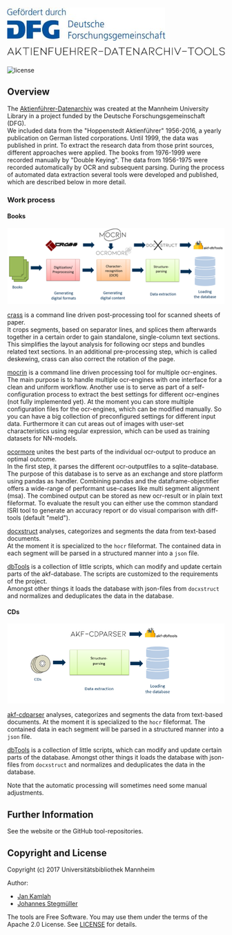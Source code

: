 ![dfg](docs/img/dfg.jpg)
![mocrin](docs/img/akf_logo.png)
========================  
![license](https://img.shields.io/badge/license-Apache%20License%202.0-blue.svg)

Overview
--------
The [Aktienführer-Datenarchiv][archiv-link] was created at the Mannheim University Library 
in a project funded by the Deutsche Forschungsgemeinschaft (DFG).  
We included data from the "Hoppenstedt Aktienführer" 1956-2016, 
a yearly publication on German listed corporations.
Until 1999, the data was published in print.
To extract the research data from those print sources, different approaches were applied. 
The books from 1976-1999 were recorded manually by "Double Keying". 
The data from 1956-1975 were recorded automatically by OCR and subsequent parsing. 
During the process of automated data extraction several tools were developed and published, 
which are described below in more detail.
### Work process 
#### Books
![process](docs/img/Arbeitsschritte_mit_Logos.PNG "Book workflow")

[crass][crass-link] 
is a command line driven post-processing tool for scanned sheets of paper.  
It crops segments, based on separator lines, and
splices them afterwards together in a certain order to gain standalone, 
single-column text sections. This simplifies the layout analysis 
for following ocr steps and bundles related text sections.
In an additional pre-processing step, which is called deskewing, 
crass can also correct the rotation of the page.

[mocrin][mocrin-link]
is a command line driven processing tool for multiple ocr-engines.  
The main purpose is to handle multiple ocr-engines with one interface for 
a clean and uniform workflow. Another use is to serve as part of a self-configuration
process to extract the best settings for different ocr-engines (not fully implemented yet).
At the moment you can store multiple configuration files for the ocr-engines, 
which can be modified manually. So you can have a big collection of preconfigured settings
for different input data.
Furthermore it can cut areas out of images with user-set characteristics 
using regular expression, which can be used as training datasets for NN-models.

[ocormore][ocromore-link] 
unites the best parts of the individual ocr-output to produce an optimal outcome.   
In the first step, it parses the different ocr-outputfiles to a sqlite-database.
The purpose of this database is to serve as an exchange and store platform using 
pandas as handler. Combining pandas and the dataframe-objectifier offers a 
wide-range of performant use-cases like multi segment alignment (msa).
The combined output can be stored as new ocr-result or in plain text fileformat.
To evaluate the result you can either use the common standard ISRI tool 
to generate an accuracy report or do visual comparison with diff-tools (default "meld").

[docxstruct][docxstruct-link] 
analyses, categorizes and segments the data from text-based documents.  
At the moment it is specialized to the `hocr` fileformat. 
The contained data in each segment will be
parsed in a structured manner into a `json` file.

[dbTools][dbTools-link] 
is a collection of little scripts, 
which can modify and update certain parts of the akf-database.
The scripts are customized to the requirements of the project.   
Amongst other things it loads the database with json-files 
from `docxstruct` and normalizes and deduplicates the data in the database.

#### CDs
![process](docs/img/Arbeitsschritte_mit_Logos_CD.PNG "CD workflow")

[akf-cdparser][cdparser-link]
analyses, categorizes and segments the data from text-based documents.
At the moment it is specialized to the `hocr` fileformat. 
The contained data in each segment will be
parsed in a structured manner into a `json` file.

[dbTools][dbTools-link] 
is a collection of little scripts, 
which can modify and update certain parts of the database. 
Amongst other things it loads the database with json-files 
from `docxstruct` and normalizes and deduplicates the data in the database.

Note that the automatic processing will sometimes need some manual adjustments.

Further Information
-------------------
See the website or the GitHub tool-repositories.

Copyright and License
----

Copyright (c) 2017 Universitätsbibliothek Mannheim

Author: 
 * [Jan Kamlah](https://github.com/jkamlah)
 * [Johannes Stegmüller](https://github.com/Hyper-Node)

The tools are Free Software. You may use them under the terms of the Apache 2.0 License.
See [LICENSE](./LICENSE) for details.

[archiv-link]: https://digi.bib.uni-mannheim.de/aktienfuehrer/
[crass-link]: https://github.com/UB-Mannheim/crass
[mocrin-link]: https://github.com/UB-Mannheim/mocrin
[ocromore-link]: https://github.com/UB-Mannheim/ocromore
[docxstruct-link]: https://github.com/UB-Mannheim/docxstruct
[dbTools-link]: https://github.com/UB-Mannheim/akf-dbTools
[cdparser-link]: https://github.com/UB-Mannheim/akf-cdparser